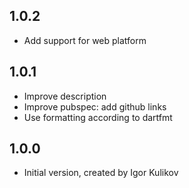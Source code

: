 ## 1.0.2

- Add support for web platform

## 1.0.1

- Improve description
- Improve pubspec: add github links
- Use formatting according to dartfmt

## 1.0.0

- Initial version, created by Igor Kulikov
